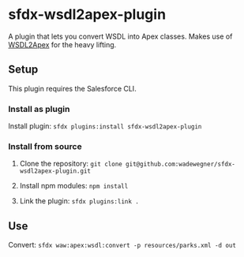 # sfdx-wsdl2apex-plugin

A plugin that lets you convert WSDL into Apex classes. Makes use of [WSDL2Apex](https://github.com/forcedotcom/WSDL2Apex) for the heavy lifting.

## Setup

This plugin requires the Salesforce CLI.

### Install as plugin

Install plugin: `sfdx plugins:install sfdx-wsdl2apex-plugin`

### Install from source

1. Clone the repository: `git clone git@github.com:wadewegner/sfdx-wsdl2apex-plugin.git`

2. Install npm modules: `npm install`

3. Link the plugin: `sfdx plugins:link .`

## Use

Convert: `sfdx waw:apex:wsdl:convert -p resources/parks.xml -d out`